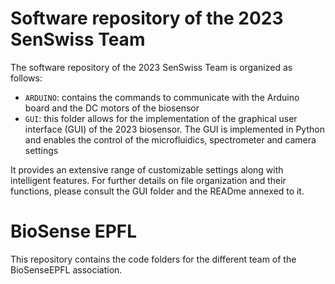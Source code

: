 # Software repository of the 2023 SenSwiss Team

The software repository of the 2023 SenSwiss Team is organized as follows:

- `ARDUINO`: contains the commands to communicate with the Arduino board and the DC motors of the biosensor
- `GUI`: this folder allows for the implementation of the graphical user interface (GUI) of the 2023 biosensor. The GUI is implemented in Python and enables the control of the microfluidics, spectrometer and camera settings

It provides an extensive range of customizable settings along with intelligent features. For further details on file organization and their functions, please consult the GUI folder and the READme annexed to it.
# BioSense EPFL
This repository contains the code folders for the different team of the BioSenseEPFL association.
